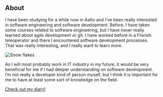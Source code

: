 ## About

I have been studying for a while now in Aalto and I’ve been really interested in software engineering and software development. Before, I have taken some courses related to software engineering, but I have never really learned about agile development or git. I have worked before in a Finnish teleoperator and there I encountered software development processes. That was really interesting, and I really want to learn more.

![Snow flakes](https://cdn.pixabay.com/photo/2017/01/21/13/59/ice-1997289_1280.jpg)

As I will most probably work in IT industry in my future, it would be very beneficial for me if I had deeper understanding on software development. I’m not really a developer kind of person myself, but I think it is important for me to have at least some sort of knowledge on the field.

[Check out my diary!](diary-061.md)
